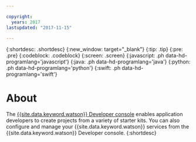 ```yaml
---

copyright:
  years: 2017
lastupdated: "2017-11-15"

---
```


{:shortdesc: .shortdesc}
{:new_window: target="_blank"}
{:tip: .tip}
{:pre: .pre}
{:codeblock: .codeblock}
{:screen: .screen}
{:javascript: .ph data-hd-programlang='javascript'}
{:java: .ph data-hd-programlang='java'}
{:python: .ph data-hd-programlang='python'}
{:swift: .ph data-hd-programlang='swift'}

# About

The [{{site.data.keyword.watson}} Developer console](https://console.bluemix.net/developer/watson) enables application developers to create projects from a variety of starter kits.  You can also configure and manage your {{site.data.keyword.watson}} services from the {{site.data.keyword.watson}} Developer console.
{:shortdesc}
